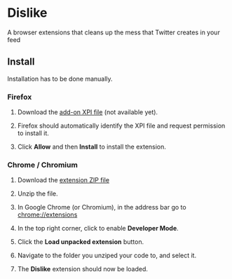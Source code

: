# Dislike

A browser extensions that cleans up the mess that Twitter creates in your feed

## Install

Installation has to be done manually.

### Firefox

 1. Download the [add-on XPI file](#) (not available yet).

 2. Firefox should automatically identify the XPI file and request permission to install it.

 3. Click **Allow** and then **Install** to install the extension.

### Chrome / Chromium

 1. Download the [extension ZIP file](https://github.com/yuvadm/dislike/archive/master.zip)

 2. Unzip the file.

 3. In Google Chrome (or Chromium), in the address bar go to [chrome://extensions](chrome://extensions)

 4. In the top right corner, click to enable **Developer Mode**.

 5. Click the **Load unpacked extension** button.

 6. Navigate to the folder you unziped your code to, and select it.

 7. The **Dislike** extension should now be loaded.
